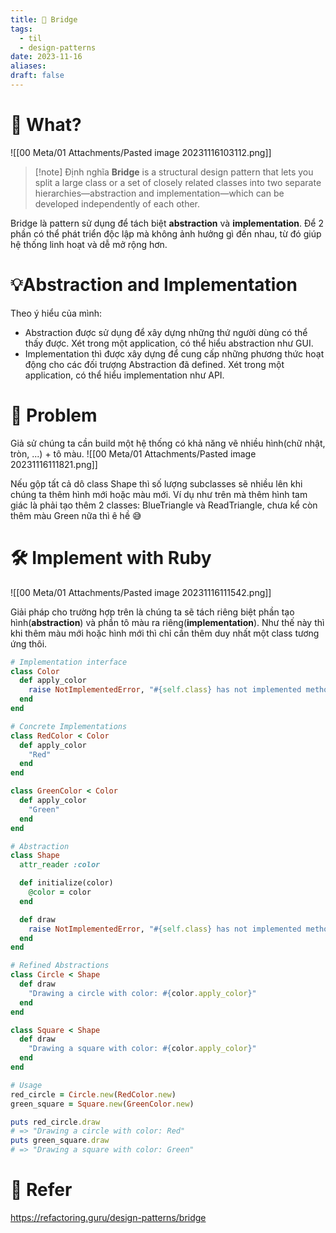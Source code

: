 ```yaml
---
title: 🌱 Bridge
tags:
  - til
  - design-patterns
date: 2023-11-16
aliases: 
draft: false
---
```

# 🌿 What?
![[00 Meta/01 Attachments/Pasted image 20231116103112.png]]

> [!note] Định nghĩa
> **Bridge** is a structural design pattern that lets you split a large class or a set of closely related classes into two separate hierarchies—abstraction and implementation—which can be developed independently of each other.

Bridge là pattern sử dụng để tách biệt **abstraction** và **implementation**. Để 2 phần có thể phát triển độc lập mà không ảnh hưởng gì đến nhau, từ đó giúp hệ thống linh hoạt và dễ mở rộng hơn.

# 💡Abstraction and Implementation
Theo ý hiểu của mình:
- Abstraction được sử dụng để xây dựng những thứ người dùng có thể thấy được. Xét trong một application, có thể hiểu abstraction như GUI.
- Implementation thì được xây dựng để cung cấp những phương thức hoạt động cho các đối trượng Abstraction đã defined. Xét trong một application, có thể hiểu implementation như API.

# 🚧 Problem
Giả sử chúng ta cần build một hệ thống có khả năng vẽ nhiều hình(chữ nhật, tròn, ...) + tô màu.
![[00 Meta/01 Attachments/Pasted image 20231116111821.png]]

Nếu gộp tất cả dô class Shape thì số lượng subclasses sẽ nhiều lên khi chúng ta thêm hình mới hoặc màu mới. Ví dụ như trên mà thêm hình tam giác là phải tạo thêm 2 classes: BlueTriangle và ReadTriangle, chưa kể còn thêm màu Green nữa thì ê hề 😅
# 🛠️ Implement with Ruby
![[00 Meta/01 Attachments/Pasted image 20231116111542.png]]

Giải pháp cho trường hợp trên là chúng ta sẽ tách riêng biệt phần tạo hình(**abstraction**) và phần tô màu ra riêng(**implementation**). Như thế này thì khi thêm màu mới hoặc hình mới thì chỉ cần thêm duy nhất một class tương ứng thôi.

```ruby
# Implementation interface
class Color
  def apply_color
    raise NotImplementedError, "#{self.class} has not implemented method '#{__method__}'"
  end
end

# Concrete Implementations
class RedColor < Color
  def apply_color
    "Red"
  end
end

class GreenColor < Color
  def apply_color
    "Green"
  end
end

# Abstraction
class Shape
  attr_reader :color

  def initialize(color)
    @color = color
  end

  def draw
    raise NotImplementedError, "#{self.class} has not implemented method '#{__method__}'"
  end
end

# Refined Abstractions
class Circle < Shape
  def draw
    "Drawing a circle with color: #{color.apply_color}"
  end
end

class Square < Shape
  def draw
    "Drawing a square with color: #{color.apply_color}"
  end
end

# Usage
red_circle = Circle.new(RedColor.new)
green_square = Square.new(GreenColor.new)

puts red_circle.draw
# => "Drawing a circle with color: Red"
puts green_square.draw
# => "Drawing a square with color: Green"
```

# 🌿 Refer 
https://refactoring.guru/design-patterns/bridge